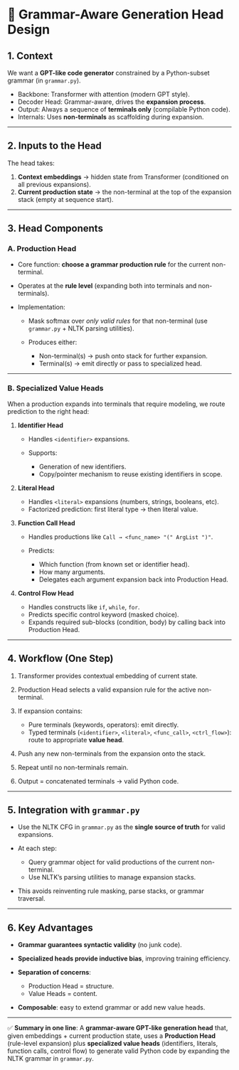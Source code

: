 # 📐 Grammar-Aware Generation Head Design

## 1. Context

We want a **GPT-like code generator** constrained by a Python-subset grammar (in `grammar.py`).

* Backbone: Transformer with attention (modern GPT style).
* Decoder Head: Grammar-aware, drives the **expansion process**.
* Output: Always a sequence of **terminals only** (compilable Python code).
* Internals: Uses **non-terminals** as scaffolding during expansion.

---

## 2. Inputs to the Head

The head takes:

1. **Context embeddings** → hidden state from Transformer (conditioned on all previous expansions).
2. **Current production state** → the non-terminal at the top of the expansion stack (empty at sequence start).

---

## 3. Head Components

### A. **Production Head**

* Core function: **choose a grammar production rule** for the current non-terminal.
* Operates at the **rule level** (expanding both into terminals and non-terminals).
* Implementation:

  * Mask softmax over *only valid rules* for that non-terminal (use `grammar.py` + NLTK parsing utilities).
  * Produces either:

    * Non-terminal(s) → push onto stack for further expansion.
    * Terminal(s) → emit directly or pass to specialized head.

---

### B. **Specialized Value Heads**

When a production expands into terminals that require modeling, we route prediction to the right head:

1. **Identifier Head**

   * Handles `<identifier>` expansions.
   * Supports:

     * Generation of new identifiers.
     * Copy/pointer mechanism to reuse existing identifiers in scope.

2. **Literal Head**

   * Handles `<literal>` expansions (numbers, strings, booleans, etc).
   * Factorized prediction: first literal type → then literal value.

3. **Function Call Head**

   * Handles productions like `Call → <func_name> "(" ArgList ")"`.
   * Predicts:

     * Which function (from known set or identifier head).
     * How many arguments.
     * Delegates each argument expansion back into Production Head.

4. **Control Flow Head**

   * Handles constructs like `if`, `while`, `for`.
   * Predicts specific control keyword (masked choice).
   * Expands required sub-blocks (condition, body) by calling back into Production Head.

---

## 4. Workflow (One Step)

1. Transformer provides contextual embedding of current state.
2. Production Head selects a valid expansion rule for the active non-terminal.
3. If expansion contains:

   * Pure terminals (keywords, operators): emit directly.
   * Typed terminals (`<identifier>`, `<literal>`, `<func_call>`, `<ctrl_flow>`): route to appropriate **value head**.
4. Push any new non-terminals from the expansion onto the stack.
5. Repeat until no non-terminals remain.
6. Output = concatenated terminals → valid Python code.

---

## 5. Integration with `grammar.py`

* Use the NLTK CFG in `grammar.py` as the **single source of truth** for valid expansions.
* At each step:

  * Query grammar object for valid productions of the current non-terminal.
  * Use NLTK’s parsing utilities to manage expansion stacks.
* This avoids reinventing rule masking, parse stacks, or grammar traversal.

---

## 6. Key Advantages

* **Grammar guarantees syntactic validity** (no junk code).
* **Specialized heads provide inductive bias**, improving training efficiency.
* **Separation of concerns**:

  * Production Head = structure.
  * Value Heads = content.
* **Composable**: easy to extend grammar or add new value heads.

---

✅ **Summary in one line**:
A **grammar-aware GPT-like generation head** that, given embeddings + current production state, uses a **Production Head** (rule-level expansion) plus **specialized value heads** (identifiers, literals, function calls, control flow) to generate valid Python code by expanding the NLTK grammar in `grammar.py`.

